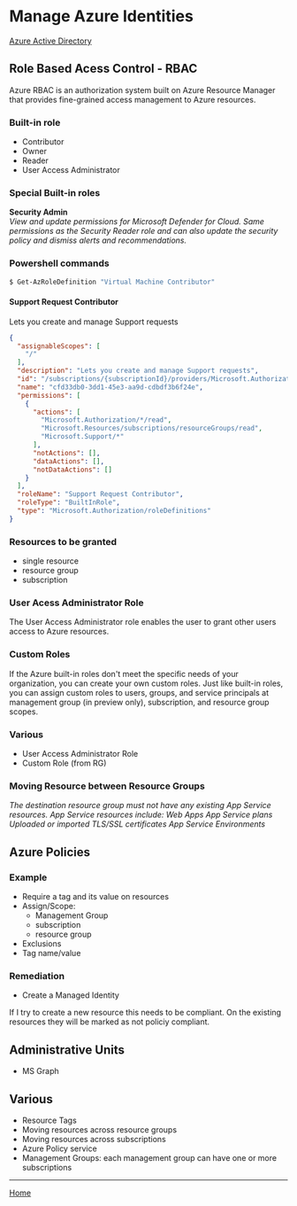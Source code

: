 # Manage Azure Identities
[Azure Active Directory](AzureActiveDirectory.md)
## Role Based Acess Control - RBAC
Azure RBAC is an authorization system built on Azure Resource Manager that provides fine-grained access management to Azure resources.
### Built-in role
- Contributor
- Owner
- Reader 
- User Access Administrator

### Special Built-in roles
**Security Admin**  
_View and update permissions for Microsoft Defender for Cloud. Same permissions as the Security Reader role and can also update the security policy and dismiss alerts and recommendations._
### Powershell commands
```powershell
$ Get-AzRoleDefinition "Virtual Machine Contributor"
```

#### Support Request Contributor
Lets you create and manage Support requests
```json
{
  "assignableScopes": [
    "/"
  ],
  "description": "Lets you create and manage Support requests",
  "id": "/subscriptions/{subscriptionId}/providers/Microsoft.Authorization/roleDefinitions/cfd33db0-3dd1-45e3-aa9d-cdbdf3b6f24e",
  "name": "cfd33db0-3dd1-45e3-aa9d-cdbdf3b6f24e",
  "permissions": [
    {
      "actions": [
        "Microsoft.Authorization/*/read",
        "Microsoft.Resources/subscriptions/resourceGroups/read",
        "Microsoft.Support/*"
      ],
      "notActions": [],
      "dataActions": [],
      "notDataActions": []
    }
  ],
  "roleName": "Support Request Contributor",
  "roleType": "BuiltInRole",
  "type": "Microsoft.Authorization/roleDefinitions"
}
```

### Resources to be granted
- single resource
- resource group
- subscription

### User Acess Administrator Role
The User Access Administrator role enables the user to grant other users access to Azure resources. 

### Custom Roles
If the Azure built-in roles don't meet the specific needs of your organization, you can create your own custom roles. Just like built-in roles, you can assign custom roles to users, groups, and service principals at management group (in preview only), subscription, and resource group scopes.

### Various
- User Access Administrator Role
- Custom Role (from RG)


### Moving Resource between Resource Groups
_The destination resource group must not have any existing App Service resources. App Service resources include:
Web Apps
App Service plans
Uploaded or imported TLS/SSL certificates
App Service Environments_

## Azure Policies
### Example
- Require a tag and its value on resources
- Assign/Scope:
  - Management Group
  - subscription
  - resource group
- Exclusions
- Tag name/value
### Remediation
- Create a Managed Identity

If I try to create a new resource this needs to be compliant.
On the existing resources they will be marked as not policiy compliant.

## Administrative Units
- MS Graph

## Various

- Resource Tags
- Moving resources across resource groups
- Moving resources across subscriptions
- Azure Policy service
- Management Groups: each management group can have one or more subscriptions 


---

[Home](README.md)